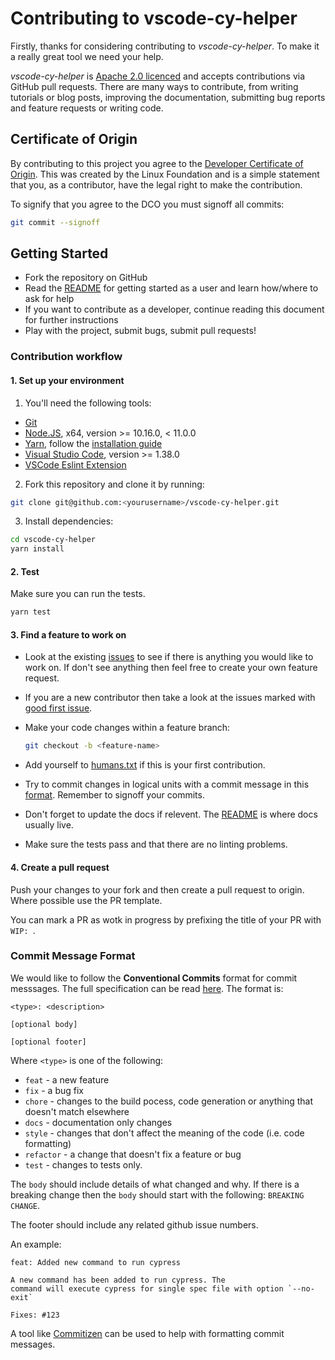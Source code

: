 # Contributing to vscode-cy-helper

Firstly, thanks for considering contributing to *vscode-cy-helper*. To make it a really 
great tool we need your help.

*vscode-cy-helper* is [Apache 2.0 licenced](LICENSE) and accepts contributions via GitHub
pull requests. There are many ways to contribute, from writing tutorials or blog posts, 
improving the documentation, submitting bug reports and feature requests or writing code.


## Certificate of Origin

By contributing to this project you agree to the [Developer Certificate of
Origin](https://developercertificate.org/). This was created by the Linux
Foundation and is a simple statement that you, as a contributor, have the legal 
right to make the contribution. 

To signify that you agree to the DCO you must signoff all commits:

```bash
git commit --signoff
```

## Getting Started

- Fork the repository on GitHub
- Read the [README](README.md) for getting started as a user and learn how/where to ask for help
- If you want to contribute as a developer, continue reading this document for further instructions
- Play with the project, submit bugs, submit pull requests!

### Contribution workflow

#### 1. Set up your environment
1. You'll need the following tools:

 - [Git](https://git-scm.com/)  
 - [Node.JS](https://nodejs.org/en/), x64, version >= 10.16.0, < 11.0.0  
 - [Yarn](https://yarnpkg.com/en/), follow the [installation guide](https://yarnpkg.com/en/docs/install)  
 - [Visual Studio Code](https://code.visualstudio.com/), version >= 1.38.0  
 - [VSCode Eslint Extension](https://marketplace.visualstudio.com/items?itemName=dbaeumer.vscode-eslint)  

2. Fork this repository and clone it by running:

```bash
git clone git@github.com:<yourusername>/vscode-cy-helper.git
```

3. Install dependencies:

```bash
cd vscode-cy-helper
yarn install
```

#### 2. Test

Make sure you can run the tests.

```bash
yarn test
```

#### 3. Find a feature to work on

- Look at the existing [issues](https://github.com/90poe/vscode-cy-helper/issues) to see if there is anything
you would like to work on. If don't see anything then feel free to create your own feature request.

- If you are a new contributor then take a look at the issues marked 
with [good first issue](https://github.com/90poe/vscode-cy-helper/labels/good%20first%20issue).

- Make your code changes within a feature branch:

    ```bash
    git checkout -b <feature-name>
    ```

- Add yourself to [humans.txt](humans.txt) if this is your first contribution.

- Try to commit changes in logical units with a commit message in this [format](#commit-message-format). Remember
to signoff your commits.

- Don't forget to update the docs if relevent. The [README](README.md) is where docs usually live.

- Make sure the tests pass and that there are no linting problems.

#### 4. Create a pull request

Push your changes to your fork and then create a pull request to origin. Where possible use the PR template.

You can mark a PR as wotk in progress by prefixing the title of your PR with `WIP: `.


### Commit Message Format

We would like to follow the **Conventional Commits** format for commit messsages. The full specification can be 
read [here](https://www.conventionalcommits.org/en/v1.0.0-beta.3/). The format is:

```
<type>: <description>

[optional body]

[optional footer]
```

Where `<type>` is one of the following:
* `feat` - a new feature
* `fix` - a bug fix
* `chore` - changes to the build pocess, code generation or anything that doesn't match elsewhere
* `docs` - documentation only changes
* `style` - changes that don't affect the meaning of the code (i.e. code formatting)
* `refactor` - a change that doesn't fix a feature or bug
* `test` - changes to tests only.

The `body` should include details of what changed and why. If there is a breaking change then the `body` should start with the 
following: `BREAKING CHANGE`.

The footer should include any related github issue numbers.

An example:

```text
feat: Added new command to run cypress

A new command has been added to run cypress. The
command will execute cypress for single spec file with option `--no-exit`

Fixes: #123
```

A tool like [Commitizen](https://github.com/commitizen/cz-cli) can be used to help with formatting commit messages.